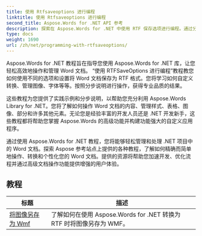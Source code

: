 ```yaml
---
title: 使用 Rtfsaveoptions 进行编程
linktitle: 使用 Rtfsaveoptions 进行编程
second_title: Aspose.Words for .NET API 参考
description: 探索在 Aspose.Words for .NET 中使用 RTF 保存选项进行编程。通过分步教程和 C# 代码示例了解如何保存和自定义 RTF 文档。
type: docs
weight: 1690
url: /zh/net/programming-with-rtfsaveoptions/
---
```

Aspose.Words for .NET 教程旨在指导您使用 Aspose.Words for .NET 库，让您轻松高效地操作和管理 Word 文档。 “使用 RTFSaveOptions 进行编程”教程教您如何使用不同的选项和设置将 Word 文档保存为 RTF 格式。您将学习如何自定义转换、管理图像、字体等等。按照分步说明进行操作，获得专业品质的结果。

这些教程为您提供了实践示例和分步说明，以帮助您充分利用 Aspose.Words Library for .NET。您将了解如何操作 Word 文档的内容、管理样式、表格、图像、部分和许多其他元素。无论您是经验丰富的开发人员还是 .NET 开发新手，这些教程都将帮助您掌握 Aspose.Words 的高级功能并构建功能强大的自定义应用程序。

通过使用 Aspose.Words for .NET 教程，您将能够轻松管理和处理 .NET 项目中的 Word 文档。探索 Aspose 参考站点上提供的各种教程，了解如何精确而简单地操作、转换和个性化您的 Word 文档。提供的资源将帮助您加速开发、优化流程并通过高级文档操作功能提供增强的用户体验。

 ## 教程
| 标题 | 描述 |
| --- | --- |
| [将图像另存为 Wmf](./saving-images-as-wmf/) | 了解如何在使用 Aspose.Words for .NET 转换为 RTF 时将图像另存为 WMF。 |
